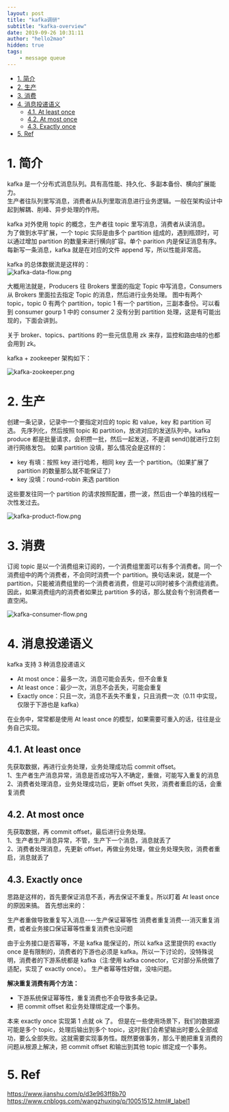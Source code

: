 ```yaml
---
layout: post
title: "kafka调研"
subtitle: "kafka-overview"
date: 2019-09-26 10:31:11
author: "hello2mao"
hidden: true
tags:
    - message queue
---
```


<!-- TOC -->

- [1. 简介](#1-%e7%ae%80%e4%bb%8b)
- [2. 生产](#2-%e7%94%9f%e4%ba%a7)
- [3. 消费](#3-%e6%b6%88%e8%b4%b9)
- [4. 消息投递语义](#4-%e6%b6%88%e6%81%af%e6%8a%95%e9%80%92%e8%af%ad%e4%b9%89)
  - [4.1. At least once](#41-at-least-once)
  - [4.2. At most once](#42-at-most-once)
  - [4.3. Exactly once](#43-exactly-once)
- [5. Ref](#5-ref)

<!-- /TOC -->

# 1. 简介

kafka 是一个分布式消息队列。具有高性能、持久化、多副本备份、横向扩展能力。  
生产者往队列里写消息，消费者从队列里取消息进行业务逻辑。一般在架构设计中起到解耦、削峰、异步处理的作用。

kafka 对外使用 topic 的概念，生产者往 topic 里写消息，消费者从读消息。  
为了做到水平扩展，一个 topic 实际是由多个 partition 组成的，遇到瓶颈时，可以通过增加 partition 的数量来进行横向扩容。单个 parition 内是保证消息有序。  
每新写一条消息，kafka 就是在对应的文件 append 写，所以性能非常高。

kafka 的总体数据流是这样的：  
![kafka-data-flow.png](/img/posts/kafka-data-flow.png)

大概用法就是，Producers 往 Brokers 里面的指定 Topic 中写消息，Consumers 从 Brokers 里面拉去指定 Topic 的消息，然后进行业务处理。
图中有两个 topic，topic 0 有两个 partition，topic 1 有一个 partition，三副本备份。可以看到 consumer gourp 1 中的 consumer 2 没有分到 partition 处理，这是有可能出现的，下面会讲到。

关于 broker、topics、partitions 的一些元信息用 zk 来存，监控和路由啥的也都会用到 zk。

kafka + zookeeper 架构如下：

![kafka-zookeeper.png](/img/posts/kafka-zookeeper.png)

# 2. 生产

创建一条记录，记录中一个要指定对应的 topic 和 value，key 和 partition 可选。 先序列化，然后按照 topic 和 partition，放进对应的发送队列中。kafka produce 都是批量请求，会积攒一批，然后一起发送，不是调 send()就进行立刻进行网络发包。
如果 partition 没填，那么情况会是这样的：

-   key 有填：按照 key 进行哈希，相同 key 去一个 partition。（如果扩展了 partition 的数量那么就不能保证了）
-   key 没填：round-robin 来选 partition

这些要发往同一个 partition 的请求按照配置，攒一波，然后由一个单独的线程一次性发过去。

![kafka-product-flow.png](/img/posts/kafka-product-flow.png)

# 3. 消费

订阅 topic 是以一个消费组来订阅的，一个消费组里面可以有多个消费者。同一个消费组中的两个消费者，不会同时消费一个 partition。换句话来说，就是一个 partition，只能被消费组里的一个消费者消费，但是可以同时被多个消费组消费。因此，如果消费组内的消费者如果比 partition 多的话，那么就会有个别消费者一直空闲。

![kafka-consumer-flow.png](/img/posts/kafka-consumer-flow.png)

# 4. 消息投递语义

kafka 支持 3 种消息投递语义

-   At most once：最多一次，消息可能会丢失，但不会重复
-   At least once：最少一次，消息不会丢失，可能会重复
-   Exactly once：只且一次，消息不丢失不重复，只且消费一次（0.11 中实现，仅限于下游也是 kafka）

在业务中，常常都是使用 At least once 的模型，如果需要可重入的话，往往是业务自己实现。

## 4.1. At least once

先获取数据，再进行业务处理，业务处理成功后 commit offset。  
1、生产者生产消息异常，消息是否成功写入不确定，重做，可能写入重复的消息  
2、消费者处理消息，业务处理成功后，更新 offset 失败，消费者重启的话，会重复消费

## 4.2. At most once

先获取数据，再 commit offset，最后进行业务处理。  
1、生产者生产消息异常，不管，生产下一个消息，消息就丢了  
2、消费者处理消息，先更新 offset，再做业务处理，做业务处理失败，消费者重启，消息就丢了

## 4.3. Exactly once

思路是这样的，首先要保证消息不丢，再去保证不重复。所以盯着 At least once 的原因来搞。 首先想出来的：

生产者重做导致重复写入消息----生产保证幂等性
消费者重复消费---消灭重复消费，或者业务接口保证幂等性重复消费也没问题

由于业务接口是否幂等，不是 kafka 能保证的，所以 kafka 这里提供的 exactly once 是有限制的，消费者的下游也必须是 kafka。所以一下讨论的，没特殊说明，消费者的下游系统都是 kafka（注:使用 kafka conector，它对部分系统做了适配，实现了 exactly once）。
生产者幂等性好做，没啥问题。

**解决重复消费有两个方法：**

-   下游系统保证幂等性，重复消费也不会导致多条记录。
-   把 commit offset 和业务处理绑定成一个事务。

本来 exactly once 实现第 1 点就 ok 了。
但是在一些使用场景下，我们的数据源可能是多个 topic，处理后输出到多个 topic，这时我们会希望输出时要么全部成功，要么全部失败。这就需要实现事务性。既然要做事务，那么干脆把重复消费的问题从根源上解决，把 commit offset 和输出到其他 topic 绑定成一个事务。

# 5. Ref

https://www.jianshu.com/p/d3e963ff8b70
https://www.cnblogs.com/wangzhuxing/p/10051512.html#_label1
